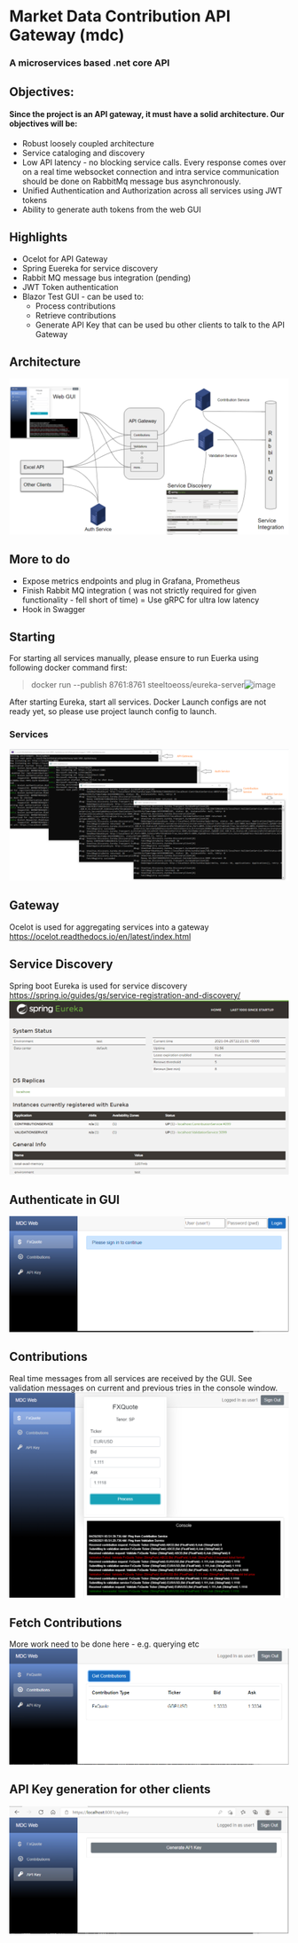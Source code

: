 # Market Data Contribution API Gateway (mdc)
### A microservices based .net core API

## Objectives:
#### Since the project is an API gateway, it must have a solid architecture. Our objectives will be:
* Robust loosely coupled architecture
* Service cataloging and discovery
* Low API latency - no blocking service calls. Every response comes over on a real time websocket connection and intra service communication should be done on RabbitMq message bus asynchronously.
* Unified Authentication and Authorization across all services using JWT tokens
* Ability to generate auth tokens from the web GUI

## Highlights
* Ocelot for API Gateway
* Spring Euereka for service discovery
* Rabbit MQ message bus integration (pending)
* JWT Token authentication
* Blazor Test GUI - can be used to:
  * Process contributions
  * Retrieve contributions
  * Generate API Key that can be used bu other clients to talk to the API Gateway

## Architecture

![Screenshot](doc/Architecture.PNG)

## More to do
* Expose metrics endpoints and plug in Grafana, Prometheus
* Finish Rabbit MQ integration ( was not strictly required for given functionality - fell short of time)
= Use gRPC for ultra low latency
* Hook in Swagger

## Starting 
For starting all services manually, please ensure to run Euerka using following docker command first:
> docker run --publish 8761:8761 steeltoeoss/eureka-server![image](https://user-images.githubusercontent.com/10363700/116032544-d02e6880-a657-11eb-97d0-ab61663c1c62.png)

After starting Eureka, start all services. Docker Launch configs are not ready yet, so please use project launch config to launch.

### Services
![Screenshot](doc/services.PNG)

## Gateway
Ocelot is used for aggregating services into a gateway https://ocelot.readthedocs.io/en/latest/index.html

## Service Discovery
Spring boot Eureka is used for service discovery https://spring.io/guides/gs/service-registration-and-discovery/
![Screenshot](doc/servicediscovery.PNG)

## Authenticate in GUI
![Screenshot](doc/web0.PNG)

## Contributions
Real time messages from all services are received by the GUI. See validation messages on current and previous tries in the console window.
![Screenshot](doc/web1.PNG)

## Fetch Contributions
More work need to be done here - e.g. querying etc
![Screenshot](doc/web2.PNG)

## API Key generation for other clients
![Screenshot](doc/web3.PNG)


